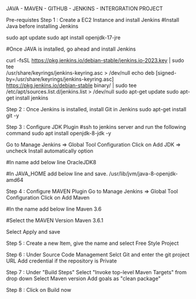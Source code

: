 JAVA - MAVEN - GITHUB - JENKINS - INTERGRATION PROJECT

Pre-requistes
Step 1 : Create a EC2 Instance and install Jenkins 
  #Install Java before installing Jenkins
  
  sudo apt update
  sudo apt install openjdk-17-jre
  
  #Once JAVA is installed, go ahead and install Jenkins
  
  curl -fsSL https://pkg.jenkins.io/debian-stable/jenkins.io-2023.key | sudo tee \
  /usr/share/keyrings/jenkins-keyring.asc > /dev/null
  echo deb [signed-by=/usr/share/keyrings/jenkins-keyring.asc] \
  https://pkg.jenkins.io/debian-stable binary/ | sudo tee \
  /etc/apt/sources.list.d/jenkins.list > /dev/null
  sudo apt-get update
  sudo apt-get install jenkins

Step 2 : Once Jenkins is installed, install Git in Jenkins
  sudo apt-get install git -y

Step 3 : Configure JDK Plugin
  #ssh to jenkins server and run the following command
  sudo apt install openjdk-8-jdk -y
  
  Go to Manage Jenkins => Global Tool Configuration
  Click on Add JDK => uncheck Install automatically option
  
  #In name add below line
  OracleJDK8

  #In JAVA_HOME add below line and save.
  /usr/lib/jvm/java-8-openjdk-amd64

Step 4 : Configure MAVEN Plugin
Go to Manage Jenkins => Global Tool Configuration
Click on Add Maven 

#In the name add below line
Maven 3.6

#Select the MAVEN Version
Maven 3.6.1

Select Apply and save

Step 5 : Create a new Item, give the name and select Free Style Project

Step 6 : Under Source Code Management
  Selct Git and enter the git project URL
  Add credential if the repository is Private

Step 7 : Under "Build Steps"
  Select "Invoke top-level Maven Targets" from drop down
  Select Maven version
  Add goals as "clean package"

Step 8 : Click on Build now

